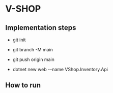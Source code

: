 # V-SHOP

## Implementation steps

* git init
* git branch -M main
* git push origin main

* dotnet new web --name VShop.Inventory.Api

## How to run
